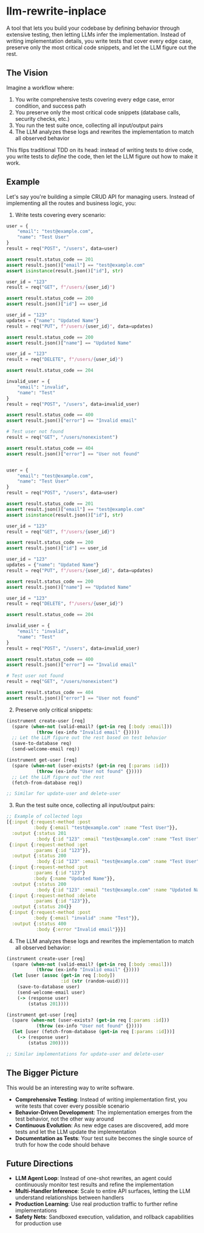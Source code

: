 # llm-rewrite-inplace

A tool that lets you build your codebase by defining behavior through extensive testing, then letting LLMs infer the implementation. Instead of writing implementation details, you write tests that cover every edge case, preserve only the most critical code snippets, and let the LLM figure out the rest.

## The Vision

Imagine a workflow where:

1. You write comprehensive tests covering every edge case, error condition, and success path
2. You preserve only the most critical code snippets (database calls, security checks, etc.)
3. You run the test suite once, collecting all input/output pairs
4. The LLM analyzes these logs and rewrites the implementation to match all observed behavior

This flips traditional TDD on its head: instead of writing tests to drive code, you write tests to *define* the code, then let the LLM figure out how to make it work.

## Example

Let's say you're building a simple CRUD API for managing users. Instead of implementing all the routes and business logic, you:

1. Write tests covering every scenario:
```python
user = {
    "email": "test@example.com",
    "name": "Test User"
}
result = req("POST", "/users", data=user)

assert result.status_code == 201
assert result.json()["email"] == "test@example.com"
assert isinstance(result.json()["id"], str)

user_id = "123"
result = req("GET", f"/users/{user_id}")

assert result.status_code == 200
assert result.json()["id"] == user_id

user_id = "123"
updates = {"name": "Updated Name"}
result = req("PUT", f"/users/{user_id}", data=updates)

assert result.status_code == 200
assert result.json()["name"] == "Updated Name"

user_id = "123"
result = req("DELETE", f"/users/{user_id}")

assert result.status_code == 204

invalid_user = {
    "email": "invalid",
    "name": "Test"
}
result = req("POST", "/users", data=invalid_user)

assert result.status_code == 400
assert result.json()["error"] == "Invalid email"

# Test user not found
result = req("GET", "/users/nonexistent")

assert result.status_code == 404
assert result.json()["error"] == "User not found"


user = {
    "email": "test@example.com",
    "name": "Test User"
}
result = req("POST", "/users", data=user)

assert result.status_code == 201
assert result.json()["email"] == "test@example.com"
assert isinstance(result.json()["id"], str)

user_id = "123"
result = req("GET", f"/users/{user_id}")

assert result.status_code == 200
assert result.json()["id"] == user_id

user_id = "123"
updates = {"name": "Updated Name"}
result = req("PUT", f"/users/{user_id}", data=updates)

assert result.status_code == 200
assert result.json()["name"] == "Updated Name"

user_id = "123"
result = req("DELETE", f"/users/{user_id}")

assert result.status_code == 204

invalid_user = {
    "email": "invalid",
    "name": "Test"
}
result = req("POST", "/users", data=invalid_user)

assert result.status_code == 400
assert result.json()["error"] == "Invalid email"

# Test user not found
result = req("GET", "/users/nonexistent")

assert result.status_code == 404
assert result.json()["error"] == "User not found"
```

2. Preserve only critical snippets:
```clojure
(instrument create-user [req]
  (spare (when-not (valid-email? (get-in req [:body :email]))
           (throw (ex-info "Invalid email" {}))))
  ;; Let the LLM figure out the rest based on test behavior
  (save-to-database req)
  (send-welcome-email req))

(instrument get-user [req]
  (spare (when-not (user-exists? (get-in req [:params :id]))
           (throw (ex-info "User not found" {}))))
  ;; Let the LLM figure out the rest
  (fetch-from-database req))

;; Similar for update-user and delete-user
```

3. Run the test suite once, collecting all input/output pairs:
```clojure
;; Example of collected logs
[{:input {:request-method :post
          :body {:email "test@example.com" :name "Test User"}},
  :output {:status 201
           :body {:id "123" :email "test@example.com" :name "Test User"}}}
 {:input {:request-method :get
          :params {:id "123"}},
  :output {:status 200
           :body {:id "123" :email "test@example.com" :name "Test User"}}}
 {:input {:request-method :put
          :params {:id "123"}
          :body {:name "Updated Name"}},
  :output {:status 200
           :body {:id "123" :email "test@example.com" :name "Updated Name"}}}
 {:input {:request-method :delete
          :params {:id "123"}},
  :output {:status 204}}
 {:input {:request-method :post
          :body {:email "invalid" :name "Test"}},
  :output {:status 400
           :body {:error "Invalid email"}}}]
```

4. The LLM analyzes these logs and rewrites the implementation to match all observed behavior:
```clojure
(instrument create-user [req]
  (spare (when-not (valid-email? (get-in req [:body :email]))
           (throw (ex-info "Invalid email" {}))))
  (let [user (assoc (get-in req [:body])
                    :id (str (random-uuid)))]
    (save-to-database user)
    (send-welcome-email user)
    (-> (response user)
        (status 201))))

(instrument get-user [req]
  (spare (when-not (user-exists? (get-in req [:params :id]))
           (throw (ex-info "User not found" {}))))
  (let [user (fetch-from-database (get-in req [:params :id]))]
    (-> (response user)
        (status 200))))

;; Similar implementations for update-user and delete-user
```

## The Bigger Picture

This would be an interesting way to write software.

- **Comprehensive Testing**: Instead of writing implementation first, you write tests that cover every possible scenario
- **Behavior-Driven Development**: The implementation emerges from the test behavior, not the other way around
- **Continuous Evolution**: As new edge cases are discovered, add more tests and let the LLM update the implementation
- **Documentation as Tests**: Your test suite becomes the single source of truth for how the code should behave

## Future Directions

- **LLM Agent Loop**: Instead of one-shot rewrites, an agent could continuously monitor test results and refine the implementation
- **Multi-Handler Inference**: Scale to entire API surfaces, letting the LLM understand relationships between handlers
- **Production Learning**: Use real production traffic to further refine implementations
- **Safety Nets**: Sandboxed execution, validation, and rollback capabilities for production use
